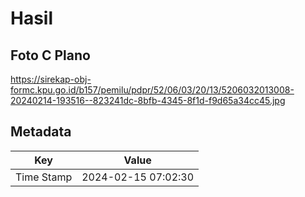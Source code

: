 # Hasil

## Foto C Plano

https://sirekap-obj-formc.kpu.go.id/b157/pemilu/pdpr/52/06/03/20/13/5206032013008-20240214-193516--823241dc-8bfb-4345-8f1d-f9d65a34cc45.jpg


## Metadata

| Key        | Value               |
| ---------- | ------------------- |
| Time Stamp | 2024-02-15 07:02:30 |



